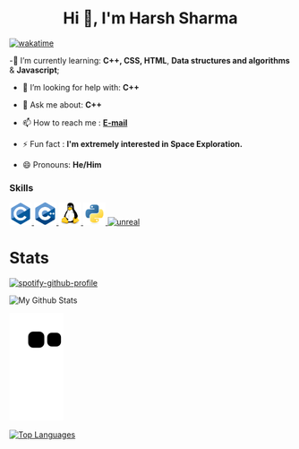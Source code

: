 <h1 align="center">Hi 👋, I'm Harsh Sharma</h1>

[![wakatime](https://wakatime.com/badge/user/55fdc17c-9a90-4ab6-a0e2-7b565c2ee696.svg)](https://wakatime.com/@55fdc17c-9a90-4ab6-a0e2-7b565c2ee696)


-🌱 I’m currently learning: **C++, CSS, HTML**, **Data structures and algorithms** & **Javascript**;

- 🤝 I’m looking for help with: **C++**

- 💬 Ask me about: **C++**

- 📫 How to reach me : **[E-mail](ilove24cookies@gmail.com)**

- ⚡ Fun fact : **I'm extremely interested in Space Exploration.**

- 😄 Pronouns: **He/Him**

<h3 align="left">Skills</h3>
<p align="left"> <a href="https://www.cprogramming.com/" target="_blank" rel="noreferrer"> <img src="https://raw.githubusercontent.com/devicons/devicon/master/icons/c/c-original.svg" alt="c" width="40" height="40"/> </a> <a href="https://www.w3schools.com/cpp/" target="_blank" rel="noreferrer"> <img src="https://raw.githubusercontent.com/devicons/devicon/master/icons/cplusplus/cplusplus-original.svg" alt="cplusplus" width="40" height="40"/> </a> <a href="https://www.linux.org/" target="_blank" rel="noreferrer"> <img src="https://raw.githubusercontent.com/devicons/devicon/master/icons/linux/linux-original.svg" alt="linux" width="40" height="40"/> </a> <a href="https://www.python.org" target="_blank" rel="noreferrer"> <img src="https://raw.githubusercontent.com/devicons/devicon/master/icons/python/python-original.svg" alt="python" width="40" height="40"/> </a> <a href="https://unrealengine.com/" target="_blank" rel="noreferrer"> <img src="https://raw.githubusercontent.com/kenangundogan/fontisto/036b7eca71aab1bef8e6a0518f7329f13ed62f6b/icons/svg/brand/unreal-engine.svg" alt="unreal" width="40" height="40"/> </a> </p>

# Stats
[![spotify-github-profile](https://spotify-github-profile.vercel.app/api/view?uid=htxgc7bk5fjkjf9ppuv482npo&cover_image=true&theme=default)](https://github.com/Harsh5harma)


![My Github Stats](https://github-readme-stats.vercel.app/api?username=Harsh5harma&show_icons=true&theme=tokyonight)

![Snake animation](https://github.com/Harsh5harma/Harsh5harma/blob/output/github-contribution-grid-snake.svg)

[![Top Languages](https://github-readme-stats.vercel.app/api/top-langs/?username=Harsh5harma&langs_count=8)](https://github.com/Harsh5harma)
